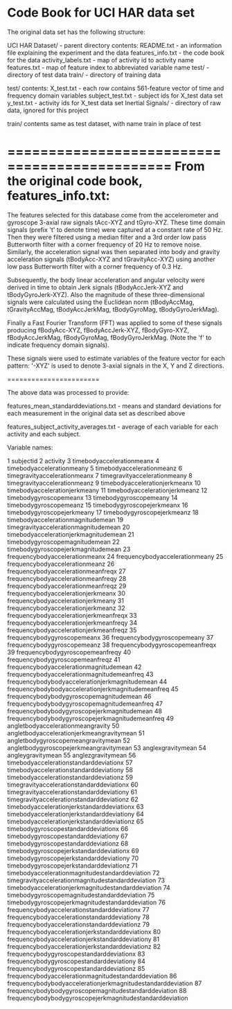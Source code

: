 Code Book for UCI HAR data set
==============================

The original data set has the following structure:

UCI HAR Dataset/ - parent directory
    contents:
	README.txt - an information file explaining the experiment and the data
	features_info.txt - the code book for the data
        activity_labels.txt - map of activity id to activity name
        features.txt - map of feature index to abbreviated variable name
        test/ - directory of test data
        train/ - directory of training data

test/
    contents:
       X_test.txt - each row contains 561-feature vector of time and frequency domain variables
       subject_test.txt - subject ids for X_test data set
       y_test.txt - activity ids for X_test data set
       Inertial Signals/ - directory of raw data, ignored for this project

train/ 
    contents same as test dataset, with name train in place of test


==============================================
From the original code book, features_info.txt:
==============================================

The features selected for this database come from the accelerometer and gyroscope 3-axial raw signals tAcc-XYZ and tGyro-XYZ. These time domain signals (prefix 't' to denote time) were captured at a constant rate of 50 Hz. Then they were filtered using a median filter and a 3rd order low pass Butterworth filter with a corner frequency of 20 Hz to remove noise. Similarly, the acceleration signal was then separated into body and gravity acceleration signals (tBodyAcc-XYZ and tGravityAcc-XYZ) using another low pass Butterworth filter with a corner frequency of 0.3 Hz.

Subsequently, the body linear acceleration and angular velocity were derived in time to obtain Jerk signals (tBodyAccJerk-XYZ and tBodyGyroJerk-XYZ). Also the magnitude of these three-dimensional signals were calculated using the Euclidean norm (tBodyAccMag, tGravityAccMag, tBodyAccJerkMag, tBodyGyroMag, tBodyGyroJerkMag).

Finally a Fast Fourier Transform (FFT) was applied to some of these signals producing fBodyAcc-XYZ, fBodyAccJerk-XYZ, fBodyGyro-XYZ, fBodyAccJerkMag, fBodyGyroMag, fBodyGyroJerkMag. (Note the 'f' to indicate frequency domain signals).

These signals were used to estimate variables of the feature vector for each pattern:
'-XYZ' is used to denote 3-axial signals in the X, Y and Z directions.


=======================

The above data was processed to provide:

features_mean_standarddeviations.txt - means and standard deviations for each measurement in the original data set as described above

features_subject_activity_averages.txt - average of each variable for each activity and each subject.


Variable names:

1 subjectid
2 activity
3 timebodyaccelerationmeanx
4 timebodyaccelerationmeany
5 timebodyaccelerationmeanz
6 timegravityaccelerationmeanx
7 timegravityaccelerationmeany
8 timegravityaccelerationmeanz
9 timebodyaccelerationjerkmeanx
10 timebodyaccelerationjerkmeany
11 timebodyaccelerationjerkmeanz
12 timebodygyroscopemeanx
13 timebodygyroscopemeany
14 timebodygyroscopemeanz
15 timebodygyroscopejerkmeanx
16 timebodygyroscopejerkmeany
17 timebodygyroscopejerkmeanz
18 timebodyaccelerationmagnitudemean
19 timegravityaccelerationmagnitudemean
20 timebodyaccelerationjerkmagnitudemean
21 timebodygyroscopemagnitudemean
22 timebodygyroscopejerkmagnitudemean
23 frequencybodyaccelerationmeanx
24 frequencybodyaccelerationmeany
25 frequencybodyaccelerationmeanz
26 frequencybodyaccelerationmeanfreqx
27 frequencybodyaccelerationmeanfreqy
28 frequencybodyaccelerationmeanfreqz
29 frequencybodyaccelerationjerkmeanx
30 frequencybodyaccelerationjerkmeany
31 frequencybodyaccelerationjerkmeanz
32 frequencybodyaccelerationjerkmeanfreqx
33 frequencybodyaccelerationjerkmeanfreqy
34 frequencybodyaccelerationjerkmeanfreqz
35 frequencybodygyroscopemeanx
36 frequencybodygyroscopemeany
37 frequencybodygyroscopemeanz
38 frequencybodygyroscopemeanfreqx
39 frequencybodygyroscopemeanfreqy
40 frequencybodygyroscopemeanfreqz
41 frequencybodyaccelerationmagnitudemean
42 frequencybodyaccelerationmagnitudemeanfreq
43 frequencybodybodyaccelerationjerkmagnitudemean
44 frequencybodybodyaccelerationjerkmagnitudemeanfreq
45 frequencybodybodygyroscopemagnitudemean
46 frequencybodybodygyroscopemagnitudemeanfreq
47 frequencybodybodygyroscopejerkmagnitudemean
48 frequencybodybodygyroscopejerkmagnitudemeanfreq
49 angletbodyaccelerationmeangravity
50 angletbodyaccelerationjerkmeangravitymean
51 angletbodygyroscopemeangravitymean
52 angletbodygyroscopejerkmeangravitymean
53 anglexgravitymean
54 angleygravitymean
55 anglezgravitymean
56 timebodyaccelerationstandarddeviationx
57 timebodyaccelerationstandarddeviationy
58 timebodyaccelerationstandarddeviationz
59 timegravityaccelerationstandarddeviationx
60 timegravityaccelerationstandarddeviationy
61 timegravityaccelerationstandarddeviationz
62 timebodyaccelerationjerkstandarddeviationx
63 timebodyaccelerationjerkstandarddeviationy
64 timebodyaccelerationjerkstandarddeviationz
65 timebodygyroscopestandarddeviationx
66 timebodygyroscopestandarddeviationy
67 timebodygyroscopestandarddeviationz
68 timebodygyroscopejerkstandarddeviationx
69 timebodygyroscopejerkstandarddeviationy
70 timebodygyroscopejerkstandarddeviationz
71 timebodyaccelerationmagnitudestandarddeviation
72 timegravityaccelerationmagnitudestandarddeviation
73 timebodyaccelerationjerkmagnitudestandarddeviation
74 timebodygyroscopemagnitudestandarddeviation
75 timebodygyroscopejerkmagnitudestandarddeviation
76 frequencybodyaccelerationstandarddeviationx
77 frequencybodyaccelerationstandarddeviationy
78 frequencybodyaccelerationstandarddeviationz
79 frequencybodyaccelerationjerkstandarddeviationx
80 frequencybodyaccelerationjerkstandarddeviationy
81 frequencybodyaccelerationjerkstandarddeviationz
82 frequencybodygyroscopestandarddeviationx
83 frequencybodygyroscopestandarddeviationy
84 frequencybodygyroscopestandarddeviationz
85 frequencybodyaccelerationmagnitudestandarddeviation
86 frequencybodybodyaccelerationjerkmagnitudestandarddeviation
87 frequencybodybodygyroscopemagnitudestandarddeviation
88 frequencybodybodygyroscopejerkmagnitudestandarddeviation
